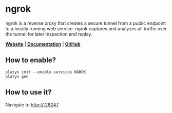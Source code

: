 # ngrok

ngrok is a reverse proxy that creates a secure tunnel from a public endpoint to a locally running web service. ngrok captures and analyzes all traffic over the tunnel for later inspection and replay. 

**[Website](https://ngrok.com/)** | **[Documentation](https://ngrok.com/docs)** | **[GitHub](https://github.com/ngrok/snap-ngrok)**

## How to enable?

```
platys init --enable-services NGROK
platys gen
```

## How to use it?

Navigate to <http://:28247>.


